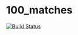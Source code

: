 # 100_matches
[![Build Status](https://travis-ci.org/eiire/100_matches.svg?branch=master)](https://travis-ci.org/eiire/100_matches)